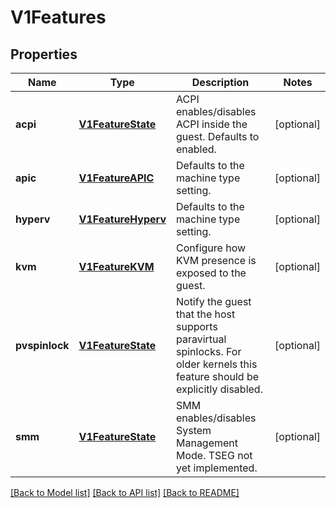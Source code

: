 # V1Features

## Properties
Name | Type | Description | Notes
------------ | ------------- | ------------- | -------------
**acpi** | [**V1FeatureState**](V1FeatureState.md) | ACPI enables/disables ACPI inside the guest. Defaults to enabled. | [optional] 
**apic** | [**V1FeatureAPIC**](V1FeatureAPIC.md) | Defaults to the machine type setting. | [optional] 
**hyperv** | [**V1FeatureHyperv**](V1FeatureHyperv.md) | Defaults to the machine type setting. | [optional] 
**kvm** | [**V1FeatureKVM**](V1FeatureKVM.md) | Configure how KVM presence is exposed to the guest. | [optional] 
**pvspinlock** | [**V1FeatureState**](V1FeatureState.md) | Notify the guest that the host supports paravirtual spinlocks. For older kernels this feature should be explicitly disabled. | [optional] 
**smm** | [**V1FeatureState**](V1FeatureState.md) | SMM enables/disables System Management Mode. TSEG not yet implemented. | [optional] 

[[Back to Model list]](../README.md#documentation-for-models) [[Back to API list]](../README.md#documentation-for-api-endpoints) [[Back to README]](../README.md)


